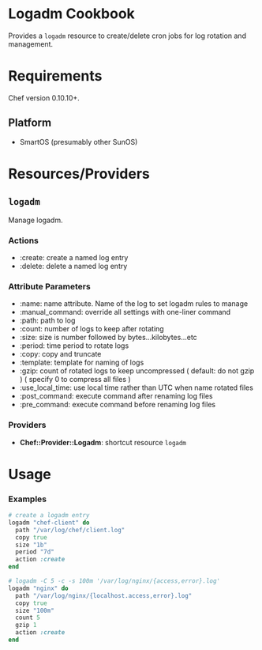 Logadm Cookbook
=================
Provides a `logadm` resource to create/delete cron jobs for log rotation
and management.

Requirements
============

Chef version 0.10.10+.

Platform
--------

* SmartOS (presumably other SunOS)

Resources/Providers
===================

`logadm`
--------

Manage logadm.

### Actions

- :create: create a named log entry
- :delete: delete a named log entry

### Attribute Parameters

- :name: name attribute. Name of the log to set logadm rules to manage
- :manual_command: override all settings with one-liner command
- :path: path to log
- :count: number of logs to keep after rotating
- :size: size is number followed by bytes...kilobytes...etc
- :period: time period to rotate logs
- :copy: copy and truncate
- :template: template for naming of logs
- :gzip: count of rotated logs to keep uncompressed ( default: do not gzip ) ( specify 0 to compress all files )
- :use_local_time: use local time rather than UTC when name rotated files
- :post_command: execute command after renaming log files
- :pre_command: execute command before renaming log files

### Providers

- **Chef::Provider::Logadm**: shortcut resource `logadm`


Usage
=====

### Examples

``` ruby
# create a logadm entry
logadm "chef-client" do
  path "/var/log/chef/client.log"
  copy true
  size "1b"
  period "7d"
  action :create  
end

# logadm -C 5 -c -s 100m '/var/log/nginx/{access,error}.log'
logadm "nginx" do
  path "/var/log/nginx/{localhost.access,error}.log"
  copy true
  size "100m"
  count 5
  gzip 1
  action :create	
end
```
